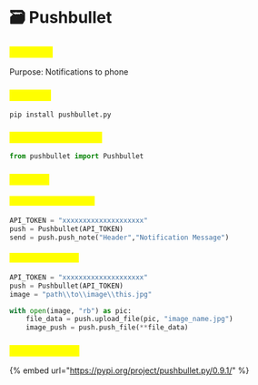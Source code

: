# 🗃️ Pushbullet

### <mark style="color:yellow;">Overview</mark>

Purpose: Notifications to phone

### <mark style="color:yellow;">Installing</mark>

```
pip install pushbullet.py
```

### <mark style="color:yellow;">Importing the library</mark>

```python
from pushbullet import Pushbullet
```

### <mark style="color:yellow;">Features</mark>

#### <mark style="color:yellow;">Sending a notification</mark>

```python
API_TOKEN = "xxxxxxxxxxxxxxxxxxxx"
push = Pushbullet(API_TOKEN)
send = push.push_note("Header","Notification Message")
```

#### <mark style="color:yellow;">Sending an image</mark>

```python
API_TOKEN = "xxxxxxxxxxxxxxxxxxxx"
push = Pushbullet(API_TOKEN)
image = "path\\to\\image\\this.jpg"

with open(image, "rb") as pic: 
    file_data = push.upload_file(pic, "image_name.jpg")
    image_push = push.push_file(**file_data)
```

### <mark style="color:yellow;">Documentation</mark>

{% embed url="https://pypi.org/project/pushbullet.py/0.9.1/" %}
